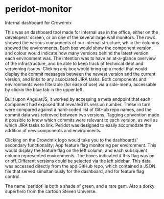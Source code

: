 # peridot-monitor
Internal dashboard for Crowdmix

This was an dashboard tool made for internal use in the office, either on the developers' screen, or on one of the several large wall monitors. The rows showed the various components of our internal structure, while the columns showed the environments. Each box would show the component version, and colour would indicate how many versions behind the latest version each environment was.
The intention was to have an at-a-glance overview of the infrastructure, and be able to keep track of technical debt and versioning issues.
Clicking any box would bring up a modal that would display the commit messages between the newest version and the current version, and links to any associated JIRA tasks.
Both components and environments were filterable (for ease of use) via a side-menu, accessable by clickin the blue tab in the upper left.

Built upon AngularJS, it worked by accessing a meta endpoint that each component had exposed that revealed its version number. These in turn were compared against a hard-coded list of GitHub repo names, and the commit data was retireved between two versions.
Tagging convention made it possible to know which commits were relevant to each version, as well as which JIRA tasks to link.
Peridot was designed to easily accomodate the addition of new components and environments.

Clicking on the Crowdmix logo would take you to the dashboards' secondary functionality; App feature flag monitoring per environment.
This would display the feature flag on the left column, and each subsiquent column represented environments. The boxes indicated if this flag was on or off. Different versions could be selected via the left sidebar.
This data was accessed directly from the app GitHub repo, which contained a JSON file that served simultaniously for the dashboard, and for feature flag control.

The name 'peridot' is both a shade of green, and a rare gem. Also a dorky superhero from the cartoon Steven Universe.
